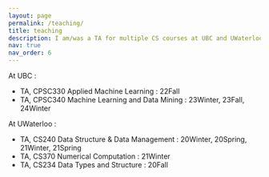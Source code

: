 ```yaml
---
layout: page
permalink: /teaching/
title: teaching
description: I am/was a TA for multiple CS courses at UBC and UWaterloo.
nav: true
nav_order: 6
---
```


At UBC :
* TA, CPSC330 Applied Machine Learning : 22Fall
* TA, CPSC340 Machine Learning and Data Mining : 23Winter, 23Fall, 24Winter 

At UWaterloo :
* TA, CS240 Data Structure & Data Management : 20Winter, 20Spring, 21Winter, 21Spring
* TA, CS370 Numerical Computation : 21Winter
* TA, CS234 Data Types and Structure : 20Fall
